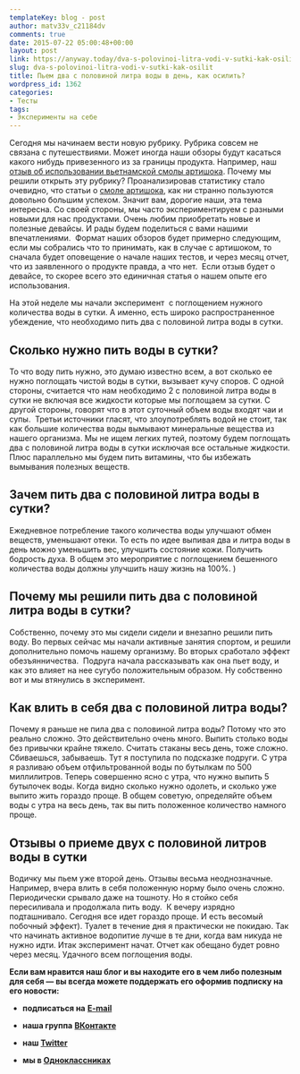 ```yaml
---
templateKey: blog - post
author: matv33v_c21184dv
comments: true
date: 2015-07-22 05:00:48+00:00
layout: post
link: https://anyway.today/dva-s-polovinoi-litra-vodi-v-sutki-kak-osilit/
slug: dva-s-polovinoi-litra-vodi-v-sutki-kak-osilit
title: Пьем два с половиной литра воды в день, как осилить?
wordpress_id: 1362
categories:
- Тесты
tags:
- Эксперименты на себе
---
```


Сегодня мы начинаем вести новую рубрику. Рубрика совсем не связана с путешествиями. Может иногда наши обзоры будут касаться какого нибудь привезенного из за границы продукта. Например, наш [отзыв об использовании вьетнамской смолы артишока](http://anyway.today/otziv-ob-ispolzovanii-smoli-artishoka/). Почему мы решили открыть эту рубрику? Проанализировав статистику стало очевидно, что статьи о [смоле артишока](http://anyway.today/smola-artishoka-iz-vietnama-lichnii-opit-ispolzovaniya/), как ни странно пользуются довольно большим успехом. Значит вам, дорогие наши, эта тема интересна. Со своей стороны, мы часто экспериментируем с разными новыми для нас продуктами. Очень любим приобретать новые и полезные девайсы. И рады будем поделиться с вами нашими впечатлениями.  Формат наших обзоров будет примерно следующим, если мы собрались что то принимать, как в случае с артишоком, то сначала будет оповещение о начале наших тестов, и через месяц отчет, что из заявленного о продукте правда, а что нет.  Если отзыв будет о девайсе, то скорее всего это единичная статья о нашем опыте его использования.




На этой неделе мы начали эксперимент  с поглощением нужного количества воды в сутки. А именно, есть широко распространенное убеждение, что необходимо пить два с половиной литра воды в сутки.




<!-- more -->





## Сколько нужно пить воды в сутки?




То что воду пить нужно, это думаю известно всем, а вот сколько ее нужно поглощать чистой воды в сутки, вызывает кучу споров. С одной стороны, считается что нам необходимо 2 с половиной литра воды в сутки не включая все жидкости которые мы поглощаем за сутки. С другой стороны, говорят что в этот суточный объем воды входят чаи и супы.  Третьи источники гласят, что злоупотреблять водой не стоит, так как большие количества воды вымывают минеральные вещества из нашего организма. Мы не ищем легких путей, поэтому будем поглощать два с половиной литра воды в сутки исключая все остальные жидкости. Плюс параллельно мы будем пить витамины, что бы избежать вымывания полезных веществ.





## Зачем пить два с половиной литра воды в сутки?




Ежедневное потребление такого количества воды улучшают обмен веществ, уменьшают отеки. То есть по идее выпивая два и литра воды в день можно уменьшить вес, улучшить состояние кожи. Получить бодрость духа. В общем это мероприятие с поглощением бешенного количества воды должны улучшить нашу жизнь на 100%. )





## Почему мы решили пить два с половиной литра воды в сутки?




Собственно, почему это мы сидели сидели и внезапно решили пить воду. Во первых сейчас мы начали активные занятия спортом, и решили дополнительно помочь нашему организму. Во вторых сработало эффект обезъянничества.  Подруга начала рассказывать как она пьет воду, и как это влияет на нее сугубо положительным образом. Ну собственно вот и мы втянулись в эксперимент.





## Как влить в себя два с половиной литра воды?




Почему я раньше не пила два с половиной литра воды? Потому что это реально сложно. Это действительно очень много. Выпить столько воды без привычки крайне тяжело. Считать стаканы весь день, тоже сложно. Сбиваешься, забываешь. Тут я поступила по подсказке подруги. С утра я разливаю объем отфильтрованной воды по бутылкам по 500 миллилитров. Теперь совершенно ясно с утра, что нужно выпить 5 бутылочек воды. Когда видно сколько нужно одолеть, и сколько уже выпито жить гораздо проще. В общем советую, определяйте объем воды с утра на весь день, так вы пить положенное количество намного проще.





## Отзывы о приеме двух с половиной литров воды в сутки




Водичку мы пьем уже второй день. Отзывы весьма неоднозначные. Например, вчера влить в себя положенную норму было очень сложно. Периодически срывало даже на тошноту. Но я стойко себя пересиливала и продолжала пить воду.  К вечеру изрядно подташнивало. Сегодня все идет гораздо проще. И есть весомый побочный эффект). Туалет в течение дня я практически не покидаю. Так что начинать активное водопитие лучше в те дни, когда вам никуда не нужно идти. Итак эксперимент начат. Отчет как обещано будет ровно через месяц. Удачного всем поглощения воды.


**Если вам нравится наш блог и вы находите его в чем либо полезным для себя — вы всегда можете поддержать его оформив подписку на его новости:**



	
  * **подписаться на** [**E-mail**](https://feedburner.google.com/fb/a/mailverify?uri=Anywaytoday&amp;loc=en_US)

	
  * **наша группа** [**ВКонтакте**](http://vk.com/public90452188)

	
  * **наш [Twitter](https://twitter.com/TodayAnyway)**

	
  * **мы в [Одноклассниках](http://ok.ru/group/54402107244544)**


